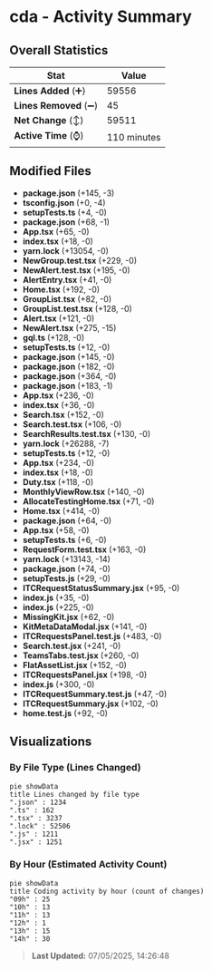 # cda - Activity Summary 

## Overall Statistics

| Stat                   | Value                                                             |
| ---------------------- | ----------------------------------------------------------------- |
| **Lines Added** (➕)   | 59556                                          |
| **Lines Removed** (➖) | 45                                        |
| **Net Change** (↕)    | 59511                |
| **Active Time** (⌚)   | 110 minutes |


## Modified Files
- **package.json** (+145, -3)
- **tsconfig.json** (+0, -4)
- **setupTests.ts** (+4, -0)
- **package.json** (+68, -1)
- **App.tsx** (+65, -0)
- **index.tsx** (+18, -0)
- **yarn.lock** (+13054, -0)
- **NewGroup.test.tsx** (+229, -0)
- **NewAlert.test.tsx** (+195, -0)
- **AlertEntry.tsx** (+41, -0)
- **Home.tsx** (+192, -0)
- **GroupList.tsx** (+82, -0)
- **GroupList.test.tsx** (+128, -0)
- **Alert.tsx** (+121, -0)
- **NewAlert.tsx** (+275, -15)
- **gql.ts** (+128, -0)
- **setupTests.ts** (+12, -0)
- **package.json** (+145, -0)
- **package.json** (+182, -0)
- **package.json** (+364, -0)
- **package.json** (+183, -1)
- **App.tsx** (+236, -0)
- **index.tsx** (+36, -0)
- **Search.tsx** (+152, -0)
- **Search.test.tsx** (+106, -0)
- **SearchResults.test.tsx** (+130, -0)
- **yarn.lock** (+26288, -7)
- **setupTests.ts** (+12, -0)
- **App.tsx** (+234, -0)
- **index.tsx** (+18, -0)
- **Duty.tsx** (+118, -0)
- **MonthlyViewRow.tsx** (+140, -0)
- **AllocateTestingHome.tsx** (+71, -0)
- **Home.tsx** (+414, -0)
- **package.json** (+64, -0)
- **App.tsx** (+58, -0)
- **setupTests.ts** (+6, -0)
- **RequestForm.test.tsx** (+163, -0)
- **yarn.lock** (+13143, -14)
- **package.json** (+74, -0)
- **setupTests.js** (+29, -0)
- **ITCRequestStatusSummary.jsx** (+95, -0)
- **index.js** (+35, -0)
- **index.js** (+225, -0)
- **MissingKit.jsx** (+62, -0)
- **KitMetaDataModal.jsx** (+141, -0)
- **ITCRequestsPanel.test.js** (+483, -0)
- **Search.test.jsx** (+241, -0)
- **TeamsTabs.test.jsx** (+260, -0)
- **FlatAssetList.jsx** (+152, -0)
- **ITCRequestsPanel.jsx** (+198, -0)
- **index.js** (+300, -0)
- **ITCRequestSummary.test.js** (+47, -0)
- **ITCRequestSummary.jsx** (+102, -0)
- **home.test.js** (+92, -0)

## Visualizations

### By File Type (Lines Changed)

```mermaid
pie showData
title Lines changed by file type
".json" : 1234
".ts" : 162
".tsx" : 3237
".lock" : 52506
".js" : 1211
".jsx" : 1251
```

### By Hour (Estimated Activity Count)

```mermaid
pie showData
title Coding activity by hour (count of changes)
"09h" : 25
"10h" : 13
"11h" : 13
"12h" : 1
"13h" : 15
"14h" : 30
```


> **Last Updated:** 07/05/2025, 14:26:48